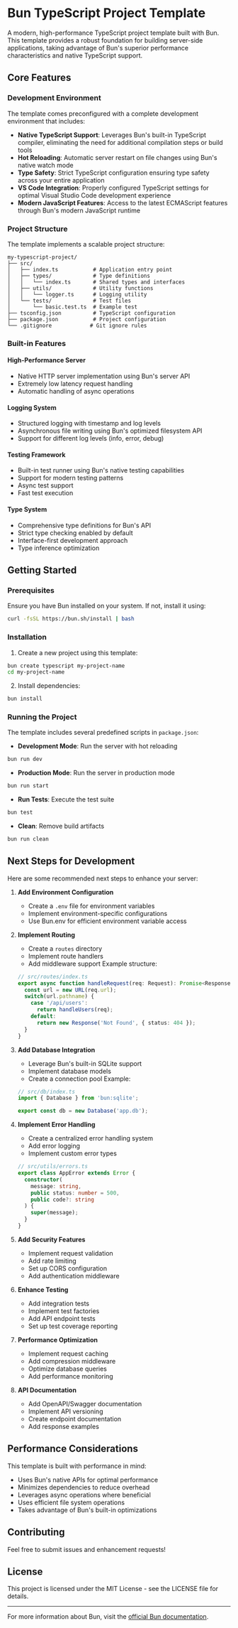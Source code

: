 # Bun TypeScript Project Template

A modern, high-performance TypeScript project template built with Bun. This template provides a robust foundation for building server-side applications, taking advantage of Bun's superior performance characteristics and native TypeScript support.

## Core Features

### Development Environment

The template comes preconfigured with a complete development environment that includes:

- **Native TypeScript Support**: Leverages Bun's built-in TypeScript compiler, eliminating the need for additional compilation steps or build tools
- **Hot Reloading**: Automatic server restart on file changes using Bun's native watch mode
- **Type Safety**: Strict TypeScript configuration ensuring type safety across your entire application
- **VS Code Integration**: Properly configured TypeScript settings for optimal Visual Studio Code development experience
- **Modern JavaScript Features**: Access to the latest ECMAScript features through Bun's modern JavaScript runtime

### Project Structure

The template implements a scalable project structure:

```
my-typescript-project/
├── src/
│   ├── index.ts           # Application entry point
│   ├── types/             # Type definitions
│   │   └── index.ts       # Shared types and interfaces
│   ├── utils/             # Utility functions
│   │   └── logger.ts      # Logging utility
│   └── tests/             # Test files
│       └── basic.test.ts  # Example test
├── tsconfig.json          # TypeScript configuration
├── package.json           # Project configuration
└── .gitignore            # Git ignore rules
```

### Built-in Features

#### High-Performance Server
- Native HTTP server implementation using Bun's server API
- Extremely low latency request handling
- Automatic handling of async operations

#### Logging System
- Structured logging with timestamp and log levels
- Asynchronous file writing using Bun's optimized filesystem API
- Support for different log levels (info, error, debug)

#### Testing Framework
- Built-in test runner using Bun's native testing capabilities
- Support for modern testing patterns
- Async test support
- Fast test execution

#### Type System
- Comprehensive type definitions for Bun's API
- Strict type checking enabled by default
- Interface-first development approach
- Type inference optimization

## Getting Started

### Prerequisites

Ensure you have Bun installed on your system. If not, install it using:

```bash
curl -fsSL https://bun.sh/install | bash
```

### Installation

1. Create a new project using this template:
```bash
bun create typescript my-project-name
cd my-project-name
```

2. Install dependencies:
```bash
bun install
```

### Running the Project

The template includes several predefined scripts in `package.json`:

- **Development Mode**: Run the server with hot reloading
```bash
bun run dev
```

- **Production Mode**: Run the server in production mode
```bash
bun run start
```

- **Run Tests**: Execute the test suite
```bash
bun test
```

- **Clean**: Remove build artifacts
```bash
bun run clean
```

## Next Steps for Development

Here are some recommended next steps to enhance your server:

1. **Add Environment Configuration**
   - Create a `.env` file for environment variables
   - Implement environment-specific configurations
   - Use Bun.env for efficient environment variable access

2. **Implement Routing**
   - Create a `routes` directory
   - Implement route handlers
   - Add middleware support
   Example structure:
   ```typescript
   // src/routes/index.ts
   export async function handleRequest(req: Request): Promise<Response> {
     const url = new URL(req.url);
     switch(url.pathname) {
       case '/api/users':
         return handleUsers(req);
       default:
         return new Response('Not Found', { status: 404 });
     }
   }
   ```

3. **Add Database Integration**
   - Leverage Bun's built-in SQLite support
   - Implement database models
   - Create a connection pool
   Example:
   ```typescript
   // src/db/index.ts
   import { Database } from 'bun:sqlite';
   
   export const db = new Database('app.db');
   ```

4. **Implement Error Handling**
   - Create a centralized error handling system
   - Add error logging
   - Implement custom error types
   ```typescript
   // src/utils/errors.ts
   export class AppError extends Error {
     constructor(
       message: string,
       public status: number = 500,
       public code?: string
     ) {
       super(message);
     }
   }
   ```

5. **Add Security Features**
   - Implement request validation
   - Add rate limiting
   - Set up CORS configuration
   - Add authentication middleware

6. **Enhance Testing**
   - Add integration tests
   - Implement test factories
   - Add API endpoint tests
   - Set up test coverage reporting

7. **Performance Optimization**
   - Implement request caching
   - Add compression middleware
   - Optimize database queries
   - Add performance monitoring

8. **API Documentation**
   - Add OpenAPI/Swagger documentation
   - Implement API versioning
   - Create endpoint documentation
   - Add response examples

## Performance Considerations

This template is built with performance in mind:

- Uses Bun's native APIs for optimal performance
- Minimizes dependencies to reduce overhead
- Leverages async operations where beneficial
- Uses efficient file system operations
- Takes advantage of Bun's built-in optimizations

## Contributing

Feel free to submit issues and enhancement requests!

## License

This project is licensed under the MIT License - see the LICENSE file for details.

---

For more information about Bun, visit the [official Bun documentation](https://bun.sh/docs).
